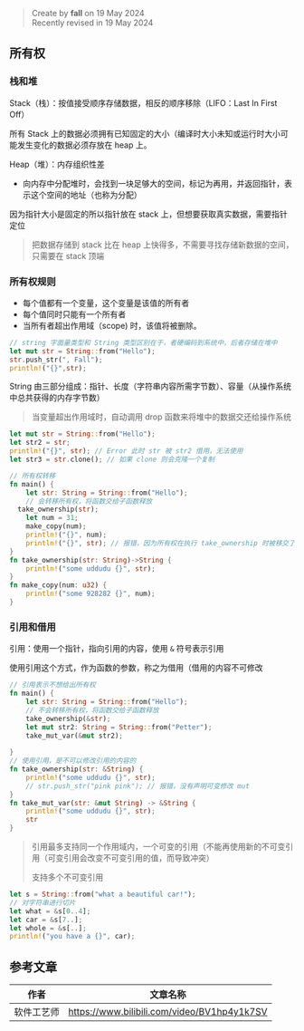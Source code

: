 > Create by **fall** on 19 May 2024<br/>
> Recently revised in 19 May 2024

## 所有权

### 栈和堆

Stack（栈）：按值接受顺序存储数据，相反的顺序移除（LIFO：Last In First Off）

所有 Stack 上的数据必须拥有已知固定的大小（编译时大小未知或运行时大小可能发生变化的数据必须存放在 heap 上。

Heap（堆）：内存组织性差

- 向内存中分配堆时，会找到一块足够大的空间，标记为再用，并返回指针，表示这个空间的地址（也称为分配）

因为指针大小是固定的所以指针放在 stack 上，但想要获取真实数据，需要指针定位

> 把数据存储到 stack 比在 heap 上快得多，不需要寻找存储新数据的空间，只需要在 stack 顶端

### 所有权规则

- 每个值都有一个变量，这个变量是该值的所有者
- 每个值同时只能有一个所有者
- 当所有者超出作用域（scope) 时，该值将被删除。

```rust
// string 字面量类型和 String 类型区别在于，者硬编码到系统中，后者存储在堆中
let mut str = String::from("Hello");
str.push_str(", Fall");
println!("{}",str);
```

String 由三部分组成：指针、长度（字符串内容所需字节数）、容量（从操作系统中总共获得的内存字节数）

> 当变量超出作用域时，自动调用 drop 函数来将堆中的数据交还给操作系统

```rust
let mut str = String::from("Hello");
let str2 = str;
println!("{}", str); // Error 此时 str 被 str2 借用，无法使用
let str3 = str.clone(); // 如果 clone 则会克隆一个复制
```

```rust
// 所有权转移
fn main() {
    let str: String = String::from("Hello");
    // 会转移所有权，将函数交给子函数释放
  take_ownership(str);
    let num = 31;
    make_copy(num);
    println!("{}", num);
    println!("{}", str); // 报错，因为所有权在执行 take_ownership 时被移交了出去
}
fn take_ownership(str: String)->String {
    println!("some uddudu {}", str);
}
fn make_copy(num: u32) {
    println!("some 928282 {}", num);
}
```

### 引用和借用

引用：使用一个指针，指向引用的内容，使用 `&` 符号表示引用

使用引用这个方式，作为函数的参数，称之为借用（借用的内容不可修改

```rust
// 引用表示不想给出所有权
fn main() {
    let str: String = String::from("Hello");
    // 不会转移所有权，将函数交给子函数释放
    take_ownership(&str);
    let mut str2: String = String::from("Petter");
    take_mut_var(&mut str2);
  
}
// 使用引用，是不可以修改引用的内容的
fn take_ownership(str: &String) {
    println!("some uddudu {}", str);
    // str.push_str("pink pink"); // 报错，没有声明可变修改 mut
}
fn take_mut_var(str: &mut String) -> &String {
    println!("some uddudu {}", str);
    str
}
```

> 引用最多支持同一个作用域内，一个可变的引用（不能再使用新的不可变引用（可变引用会改变不可变引用的值，而导致冲突）
>
> 支持多个不可变引用

```rust
let s = String::from("what a beautiful car!");
// 对字符串进行切片
let what = &s[0..4];
let car = &s[7..];
let whole = &s[..];
println!("you have a {}", car);
```





## 参考文章

| 作者       | 文章名称                                    |
| ---------- | ------------------------------------------- |
| 软件工艺师 | https://www.bilibili.com/video/BV1hp4y1k7SV |

